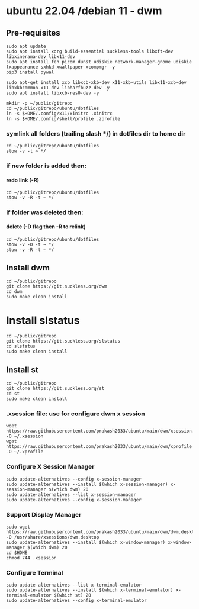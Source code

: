# ubuntu 22.04 /debian 11 - dwm

## Pre-requisites
```
sudo apt update
sudo apt install xorg build-essential suckless-tools libxft-dev libxinerama-dev libx11-dev
sudo apt install feh picom dunst udiskie network-manager-gnome udiskie lxappearance sxhkd xwallpaper xcompmgr -y
pip3 install pywal

sudo apt-get install xcb libxcb-xkb-dev x11-xkb-utils libx11-xcb-dev libxkbcommon-x11-dev libharfbuzz-dev -y
sudo apt install libxcb-res0-dev -y

mkdir -p ~/public/gitrepo
cd ~/public/gitrepo/ubuntu/dotfiles
ln -s $HOME/.config/x11/xinitrc .xinitrc
ln -s $HOME/.config/shell/profile .zprofile
```

### symlink all folders (trailing slash */) in dotfiles dir to home dir
```
cd ~/public/gitrepo/ubuntu/dotfiles
stow -v -t ~ */
```

### if new folder is added then:
#### redo link (-R)
```
cd ~/public/gitrepo/ubuntu/dotfiles
stow -v -R -t ~ */
```

### if folder was deleted then:
#### delete (-D flag then -R to relink)
```
cd ~/public/gitrepo/ubuntu/dotfiles
stow -v -D -t ~ */
stow -v -R -t ~ */
```

## Install dwm
```
cd ~/public/gitrepo
git clone https://git.suckless.org/dwm
cd dwm
sudo make clean install
```

# Install slstatus
```
cd ~/public/gitrepo
git clone https://git.suckless.org/slstatus
cd slstatus
sudo make clean install
```

## Install st
```
cd ~/public/gitrepo
git clone https://git.suckless.org/st
cd st
sudo make clean install
```
### .xsession file: use for configure dwm x session
```
wget https://raw.githubusercontent.com/prakash2033/ubuntu/main/dwm/xsession.slstatus -O ~/.xsession
wget https://raw.githubusercontent.com/prakash2033/ubuntu/main/dwm/xprofile -O ~/.xprofile
```

### Configure X Session Manager
```
sudo update-alternatives --config x-session-manager
sudo update-alternatives --install $(which x-session-manager) x-session-manager $(which dwm) 20
sudo update-alternatives --list x-session-manager
sudo update-alternatives --config x-session-manager

```

### Support Display Manager
```
sudo wget https://raw.githubusercontent.com/prakash2033/ubuntu/main/dwm/dwm.desktop -O /usr/share/xsessions/dwm.desktop
sudo update-alternatives --install $(which x-window-manager) x-window-manager $(which dwm) 20
cd $HOME
chmod 744 .xsession
```

### Configure Terminal
```
sudo update-alternatives --list x-terminal-emulator
sudo update-alternatives --install $(which x-terminal-emulator) x-terminal-emulator $(which st) 20
sudo update-alternatives --config x-terminal-emulator
```
